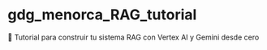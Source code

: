 # gdg_menorca_RAG_tutorial
🏨 Tutorial para construir tu sistema RAG con Vertex AI y Gemini desde cero
